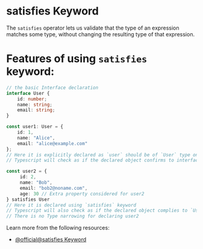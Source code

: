 # satisfies Keyword

The `satisfies` operator lets us validate that the type of an expression matches some type, without changing the resulting type of that expression.

# Features of using `satisfies` keyword:

```typescript
// the basic Interface declaration
interface User {
    id: number;
    name: string;
    email: string;
}

const user1: User = {
    id: 1,
    name: "Alice",
    email: "alice@example.com"
};
// Here it is explicitly declared as `user` should be of `User` type only
// Typescript will check as if the declared object confirms to interface `User`

const user2 = {
     id: 2,
     name: "Bob",
     email: "bob2@noname.com",
     age: 30 // Extra property considered for user2
} satisfies User
// Here it is declared using `satisfies` keyword
// Typescript will also check as if the declared object complies to `User` but also allows to use additional property / keys for the object.
// There is no Type narrowing for declaring user2

```

Learn more from the following resources:

- [@official@satisfies Keyword](https://www.typescriptlang.org/docs/handbook/release-notes/typescript-4-9.html#the-satisfies-operator)
